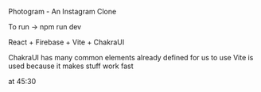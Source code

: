 Photogram - An Instagram Clone

To run -> npm run dev

React + Firebase + Vite + ChakraUI

ChakraUI has many common elements already defined for us to use
Vite is used because it makes stuff work fast

at 45:30